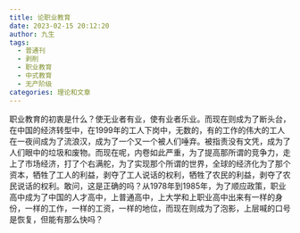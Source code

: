 ```yaml
---
title: 论职业教育
date: 2023-02-15 20:12:20
author: 九生
tags:
  - 普通刊
  - 剥削
  - 职业教育
  - 中式教育
  - 无产阶级
categories: 理论和文章
---
```


​	职业教育的初衷是什么？使无业者有业，使有业者乐业。而现在则成为了断头台，在中国的经济转型中，在1999年的工人下岗中，无数的，有的工作的伟大的工人在一夜间成为了流浪汉，成为了一个又一个被人们唾弃。被指责没有文凭，成为了人们眼中的垃圾和废物。而现在呢，内卷如此严重，为了提高那所谓的竞争力，走上了市场经济，打了个右满舵，为了实现那个所谓的世界，全球的经济化为了那个资本，牺牲了工人的利益，剥夺了工人说话的权利，牺牲了农民的利益，剥夺了农民说话的权利。敢问，这是正确的吗？从1978年到1985年，为了顺应政策，职业高中成为了中国的人才高中，上普通高中，上大学和上职业高中出来有一样的身份，一样的工作，一样的工资，一样的地位，而现在则成为了泡影，上层喊的口号是恢复，但能有那么快吗？